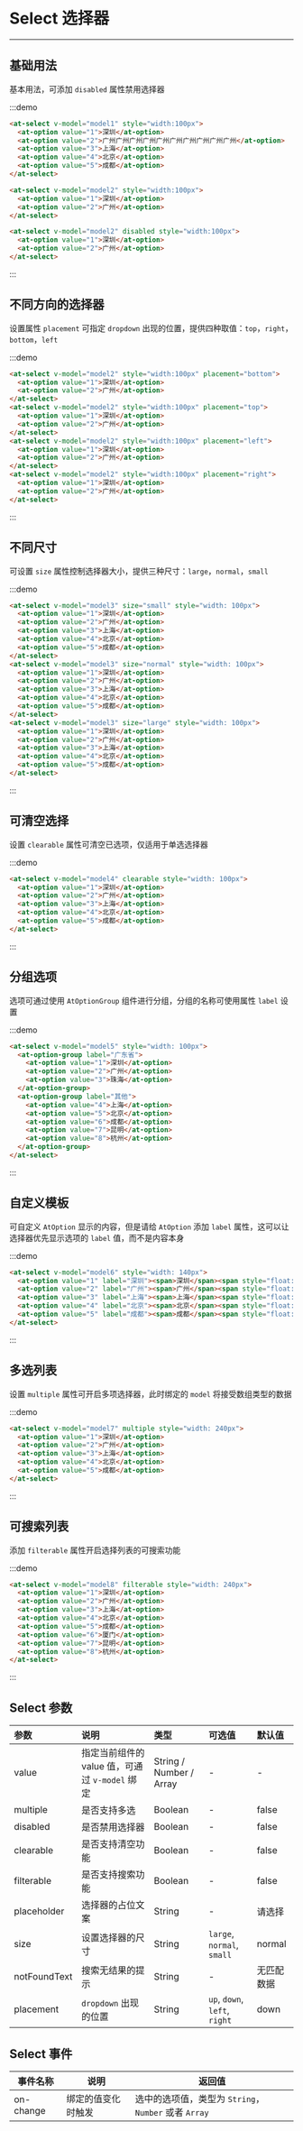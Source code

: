
# Select 选择器

----

## 基础用法

基本用法，可添加 `disabled` 属性禁用选择器

:::demo
```html
<at-select v-model="model1" style="width:100px">
  <at-option value="1">深圳</at-option>
  <at-option value="2">广州广州广州广州广州广州广州广州广州广州</at-option>
  <at-option value="3">上海</at-option>
  <at-option value="4">北京</at-option>
  <at-option value="5">成都</at-option>
</at-select>

<at-select v-model="model2" style="width:100px">
  <at-option value="1">深圳</at-option>
  <at-option value="2">广州</at-option>
</at-select>

<at-select v-model="model2" disabled style="width:100px">
  <at-option value="1">深圳</at-option>
  <at-option value="2">广州</at-option>
</at-select>
```
:::

## 不同方向的选择器

设置属性 `placement` 可指定 `dropdown` 出现的位置，提供四种取值：`top`，`right`，`bottom`，`left`

:::demo
```html
<at-select v-model="model2" style="width:100px" placement="bottom">
  <at-option value="1">深圳</at-option>
  <at-option value="2">广州</at-option>
</at-select>
<at-select v-model="model2" style="width:100px" placement="top">
  <at-option value="1">深圳</at-option>
  <at-option value="2">广州</at-option>
</at-select>
<at-select v-model="model2" style="width:100px" placement="left">
  <at-option value="1">深圳</at-option>
  <at-option value="2">广州</at-option>
</at-select>
<at-select v-model="model2" style="width:100px" placement="right">
  <at-option value="1">深圳</at-option>
  <at-option value="2">广州</at-option>
</at-select>
```
:::

## 不同尺寸

可设置 `size` 属性控制选择器大小，提供三种尺寸：`large`，`normal`，`small`

:::demo
```html
<at-select v-model="model3" size="small" style="width: 100px">
  <at-option value="1">深圳</at-option>
  <at-option value="2">广州</at-option>
  <at-option value="3">上海</at-option>
  <at-option value="4">北京</at-option>
  <at-option value="5">成都</at-option>
</at-select>
<at-select v-model="model3" size="normal" style="width: 100px">
  <at-option value="1">深圳</at-option>
  <at-option value="2">广州</at-option>
  <at-option value="3">上海</at-option>
  <at-option value="4">北京</at-option>
  <at-option value="5">成都</at-option>
</at-select>
<at-select v-model="model3" size="large" style="width: 100px">
  <at-option value="1">深圳</at-option>
  <at-option value="2">广州</at-option>
  <at-option value="3">上海</at-option>
  <at-option value="4">北京</at-option>
  <at-option value="5">成都</at-option>
</at-select>
```
:::


## 可清空选择

设置 `clearable` 属性可清空已选项，仅适用于单选选择器

:::demo
```html
<at-select v-model="model4" clearable style="width: 100px">
  <at-option value="1">深圳</at-option>
  <at-option value="2">广州</at-option>
  <at-option value="3">上海</at-option>
  <at-option value="4">北京</at-option>
  <at-option value="5">成都</at-option>
</at-select>
```
:::


## 分组选项

选项可通过使用 `AtOptionGroup` 组件进行分组，分组的名称可使用属性 `label` 设置

:::demo
```html
<at-select v-model="model5" style="width: 100px">
  <at-option-group label="广东省">
    <at-option value="1">深圳</at-option>
    <at-option value="2">广州</at-option>
    <at-option value="3">珠海</at-option>
  </at-option-group>
  <at-option-group label="其他">
    <at-option value="4">上海</at-option>
    <at-option value="5">北京</at-option>
    <at-option value="6">成都</at-option>
    <at-option value="7">昆明</at-option>
    <at-option value="8">杭州</at-option>
  </at-option-group>
</at-select>
```
:::


## 自定义模板

可自定义 `AtOption` 显示的内容，但是请给 `AtOption` 添加 `label` 属性，这可以让选择器优先显示选项的 `label` 值，而不是内容本身

:::demo
```html
<at-select v-model="model6" style="width: 140px">
  <at-option value="1" label="深圳"><span>深圳</span><span style="float: right;opacity: .6;font-size: 0.8em;">Shenzhen</span></at-option>
  <at-option value="2" label="广州"><span>广州</span><span style="float: right;opacity: .6;font-size: 0.8em;">Guangzhou</span></at-option>
  <at-option value="3" label="上海"><span>上海</span><span style="float: right;opacity: .6;font-size: 0.8em;">Shanghai</span></at-option>
  <at-option value="4" label="北京"><span>北京</span><span style="float: right;opacity: .6;font-size: 0.8em;">Beijin</span></at-option>
  <at-option value="5" label="成都"><span>成都</span><span style="float: right;opacity: .6;font-size: 0.8em;">Chengdu</span></at-option>
</at-select>
```
:::


## 多选列表

设置 `multiple` 属性可开启多项选择器，此时绑定的 `model` 将接受数组类型的数据

:::demo
```html
<at-select v-model="model7" multiple style="width: 240px">
  <at-option value="1">深圳</at-option>
  <at-option value="2">广州</at-option>
  <at-option value="3">上海</at-option>
  <at-option value="4">北京</at-option>
  <at-option value="5">成都</at-option>
</at-select>
```
:::


## 可搜索列表

添加 `filterable` 属性开启选择列表的可搜索功能

:::demo
```html
<at-select v-model="model8" filterable style="width: 240px">
  <at-option value="1">深圳</at-option>
  <at-option value="2">广州</at-option>
  <at-option value="3">上海</at-option>
  <at-option value="4">北京</at-option>
  <at-option value="5">成都</at-option>
  <at-option value="6">厦门</at-option>
  <at-option value="7">昆明</at-option>
  <at-option value="8">杭州</at-option>
</at-select>
```
:::

## Select 参数

| 参数      | 说明          | 类型      | 可选值                           | 默认值  |
| :---------- | :-------------- | :---------- | :-----------------------------  | :-------- |
| value | 指定当前组件的 value 值，可通过 `v-model` 绑定 | String / Number / Array | - | - |
| multiple | 是否支持多选 | Boolean | - | false |
| disabled | 是否禁用选择器 | Boolean | - | false |
| clearable | 是否支持清空功能 | Boolean | - | false |
| filterable | 是否支持搜索功能 | Boolean | - | false |
| placeholder | 选择器的占位文案 | String | - | 请选择 |
| size | 设置选择器的尺寸 | String | `large`, `normal`, `small` | normal |
| notFoundText | 搜索无结果的提示 | String | - | 无匹配数据 |
| placement | `dropdown` 出现的位置 | String | `up`, `down`, `left`, `right` | down |

## Select 事件

| 事件名称      | 说明          | 返回值  |
|---------- |-------------- |---------- |
| on-change | 绑定的值变化时触发 | 选中的选项值，类型为 `String`，`Number` 或者 `Array` |

<script>
  export default {
    data () {
      return {
        model1: '',
        model2: '2',
        model3: '',
        model4: '',
        model5: '',
        model6: '',
        model7: [],
        model8: '',
      }
    }
  }
</script>
